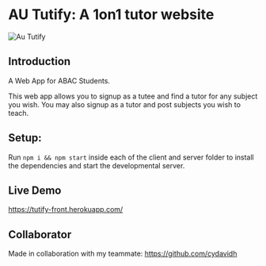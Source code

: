 # AU Tutify: A 1on1 tutor website

![Au Tutify](https://i.imgur.com/0TTsKrF.png)

## Introduction

A Web App for ABAC Students.

This web app allows you to signup as a tutee and find a tutor for any subject you wish.
You may also signup as a tutor and post subjects you wish to teach.

## Setup:

Run `npm i && npm start` inside each of the client and server folder to install the dependencies and start the developmental server.

## Live Demo

https://tutify-front.herokuapp.com/

## Collaborator

Made in collaboration with my teammate: https://github.com/cydavidh
